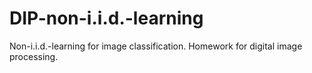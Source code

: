 # DIP-non-i.i.d.-learning
Non-i.i.d.-learning for image classification. Homework for digital image processing.
